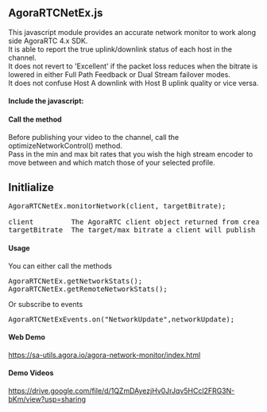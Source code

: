 
## AgoraRTCNetEx.js
This javascript module provides an accurate network monitor to work along side AgoraRTC 4.x SDK.    
It is able to report the true uplink/downlink status of each host in the channel.       
It does not revert to 'Excellent' if the packet loss reduces when the bitrate is lowered in either Full Path Feedback or Dual Stream failover modes.      
It does not confuse Host A downlink with Host B uplink quality or vice versa.         


#### Include the javascript:

<script src="./AgoraRTCNetEx.js"></script>
                
#### Call the method 

Before publishing your video to the channel, call the optimizeNetworkControl() method.         
Pass in the min and max bit rates that you wish the high stream encoder to move between and which match those of your selected profile.     
  
## Initlialize       

<pre>
AgoraRTCNetEx.monitorNetwork(client, targetBitrate);

client         The AgoraRTC client object returned from createClient method.     
targetBitrate  The target/max bitrate a client will publish video at. 
</pre>

#### Usage
You can either call the methods 
<pre>
AgoraRTCNetEx.getNetworkStats();      
AgoraRTCNetEx.getRemoteNetworkStats();
</pre>
Or subscribe to events     
<pre>
AgoraRTCNetExEvents.on("NetworkUpdate",networkUpdate);
</pre>

#### Web Demo
https://sa-utils.agora.io/agora-network-monitor/index.html

#### Demo Videos
https://drive.google.com/file/d/1QZmDAyezjHv0JrJqv5HCcl2FRG3N-bKm/view?usp=sharing     

